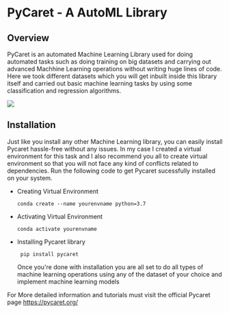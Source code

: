# PyCaret - A AutoML Library

## Overview

PyCaret is an automated Machine Learning Library used for doing automated tasks such as doing training on big datasets and carrying out advanced Machhine Learning operations without writing huge lines of code. Here we took different datasets which you will get inbuilt inside this library itself and carried out basic machine learning tasks by using some classification and regression algorithms.

![](https://theforetech.com/wp-content/uploads/2020/09/Divi93_43.png)

## Installation

Just like you install any other Machine Learning library, you can easily install Pycaret hassle-free without any issues. In my case I created a virtual environment for this task and I also recommend you all to create virtual environment so that you will not face any kind of conflicts related to dependencies. Run the following code to get Pycaret sucessfully installed on your system.

- Creating Virtual Environment

  ```conda create --name yourenvname python=3.7```

- Activating Virtual Environment

  ```conda activate yourenvname```
  
- Installing Pycaret library

  ``` pip install pycaret```
  
  Once you're done with installation you are all set to do all types of machine learning operations using any of the dataset of your choice and implement machine learning models
  
For More detailed information and tutorials must visit the official Pycaret page
https://pycaret.org/
